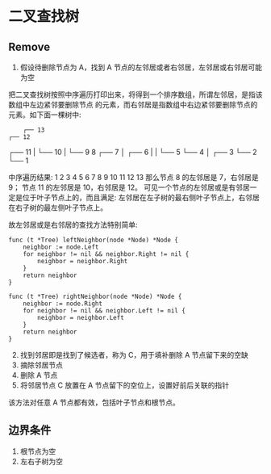 # 二叉查找树

## Remove

1. 假设待删除节点为 A，找到 A 节点的左邻居或者右邻居，左邻居或右邻居可能为空

把二叉查找树按照中序遍历打印出来，将得到一个排序数组，所谓左邻居，是指该数组中左边紧邻要删除节点
的元素，而右邻居是指数组中右边紧邻要删除节点的元素。如下面一棵树中:

        ┌── 13
    ┌── 12
┌── 11
|   └── 10
|       └── 9
8       ┌── 7
│   ┌── 6
|   |   └── 5
└── 4
    │   ┌── 3
    └── 2
        └── 1

中序遍历结果: 1 2 3 4 5 6 7 8 9 10 11 12 13
那么节点 8 的左邻居是 7，右邻居是 9；
节点 11 的左邻居是 10，右邻居是 12。
可见一个节点的左邻居或是有邻居一定是位于叶子节点上的，而且满足:
左邻居在左子树的最右侧叶子节点上，右邻居在右子树的最左侧叶子节点上。

故左邻居或是右邻居的查找方法特别简单:

```
func (t *Tree) leftNeighbor(node *Node) *Node {
	neighbor := node.Left
	for neighbor != nil && neighbor.Right != nil {
		neighbor = neighbor.Right
	}
	return neighbor
}
```

```
func (t *Tree) rightNeighbor(node *Node) *Node {
	neighbor := node.Right
	for neighbor != nil && neighbor.Left != nil {
		neighbor = neighbor.Left
	}
	return neighbor
}
```

2. 找到邻居即是找到了候选者，称为 C，用于填补删除 A 节点留下来的空缺
3. 摘除邻居节点
4. 删除 A 节点
5. 将邻居节点 C 放置在 A 节点留下的空位上，设置好前后关联的指针

该方法对任意 A 节点都有效，包括叶子节点和根节点。


## 边界条件

1. 根节点为空
2. 左右子树为空
